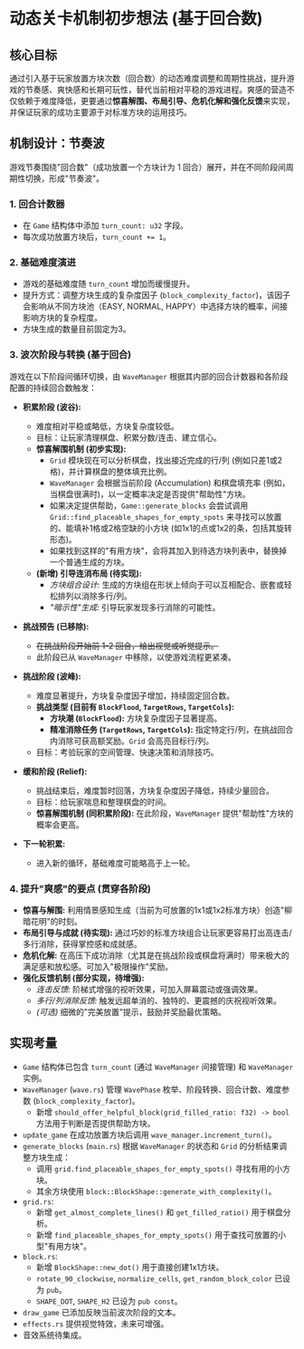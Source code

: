 # 动态关卡机制初步想法 (基于回合数)

## 核心目标

通过引入基于玩家放置方块次数（回合数）的动态难度调整和周期性挑战，提升游戏的节奏感、爽快感和长期可玩性，替代当前相对平稳的游戏进程。爽感的营造不仅依赖于难度降低，更要通过**惊喜解围、布局引导、危机化解和强化反馈**来实现，并保证玩家的成功主要源于对标准方块的运用技巧。

## 机制设计：节奏波

游戏节奏围绕"回合数"（成功放置一个方块计为 1 回合）展开，并在不同阶段间周期性切换，形成"节奏波"。

### 1. 回合计数器

-   在 `Game` 结构体中添加 `turn_count: u32` 字段。
-   每次成功放置方块后，`turn_count += 1`。

### 2. 基础难度演进

-   游戏的基础难度随 `turn_count` 增加而缓慢提升。
-   提升方式：调整方块生成的复杂度因子 (`block_complexity_factor`)，该因子会影响从不同方块池（EASY, NORMAL, HAPPY）中选择方块的概率，间接影响方块的复杂程度。
-   方块生成的数量目前固定为3。

### 3. 波次阶段与转换 (基于回合)

游戏在以下阶段间循环切换，由 `WaveManager` 根据其内部的回合计数器和各阶段配置的持续回合数触发：

-   **积累阶段 (波谷):**
    -   难度相对平稳或略低，方块复杂度较低。
    -   目标：让玩家清理棋盘、积累分数/连击、建立信心。
    -   **惊喜解围机制 (初步实现):**
        -   `Grid` 模块现在可以分析棋盘，找出接近完成的行/列 (例如只差1或2格)，并计算棋盘的整体填充比例。
        -   `WaveManager` 会根据当前阶段 (Accumulation) 和棋盘填充率 (例如，当棋盘很满时)，以一定概率决定是否提供"帮助性"方块。
        -   如果决定提供帮助，`Game::generate_blocks` 会尝试调用 `Grid::find_placeable_shapes_for_empty_spots` 来寻找可以放置的、能填补1格或2格空缺的小方块 (如1x1的点或1x2的条，包括其旋转形态)。
        -   如果找到这样的"有用方块"，会将其加入到待选方块列表中，替换掉一个普通生成的方块。
    -   **(新增) 引导连消布局 (待实现):**
        -   *方块组合设计:* 生成的方块组在形状上倾向于可以互相配合、嵌套或轻松排列以消除多行/列。
        -   *"暗示性"生成:* 引导玩家发现多行消除的可能性。

-   **挑战预告 (已移除):**
    -   ~~在挑战阶段开始前 1-2 回合，给出视觉或听觉提示。~~
    -   此阶段已从 `WaveManager` 中移除，以使游戏流程更紧凑。

-   **挑战阶段 (波峰):**
    -   难度显著提升，方块复杂度因子增加，持续固定回合数。
    -   **挑战类型 (目前有 `BlockFlood`, `TargetRows`, `TargetCols`):**
        -   **方块潮 (`BlockFlood`):** 方块复杂度因子显著提高。
        -   **精准消除任务 (`TargetRows`, `TargetCols`):** 指定特定行/列，在挑战回合内消除可获高额奖励。`Grid` 会高亮目标行/列。
    -   目标：考验玩家的空间管理、快速决策和消除技巧。

-   **缓和阶段 (Relief):**
    -   挑战结束后，难度暂时回落，方块复杂度因子降低，持续少量回合。
    -   目标：给玩家喘息和整理棋盘的时间。
    -   **惊喜解围机制 (同积累阶段):** 在此阶段，`WaveManager` 提供"帮助性"方块的概率会更高。

-   **下一轮积累:**
    -   进入新的循环，基础难度可能略高于上一轮。

### 4. 提升"爽感"的要点 (贯穿各阶段)

-   **惊喜与解围:** 利用情景感知生成（当前为可放置的1x1或1x2标准方块）创造"柳暗花明"的时刻。
-   **布局引导与成就 (待实现):** 通过巧妙的标准方块组合让玩家更容易打出高连击/多行消除，获得掌控感和成就感。
-   **危机化解:** 在高压下成功消除（尤其是在挑战阶段或棋盘将满时）带来极大的满足感和放松感。可加入"极限操作"奖励。
-   **强化反馈机制 (部分实现，待增强):**
    -   *连击反馈:* 阶梯式增强的视听效果，可加入屏幕震动或强调效果。
    -   *多行/列消除反馈:* 触发远超单消的、独特的、更震撼的庆祝视听效果。
    -   *(可选)* 细微的"完美放置"提示，鼓励并奖励最优策略。

## 实现考量

-   `Game` 结构体已包含 `turn_count` (通过 `WaveManager` 间接管理) 和 `WaveManager` 实例。
-   `WaveManager` (`wave.rs`) 管理 `WavePhase` 枚举、阶段转换、回合计数、难度参数 (`block_complexity_factor`)。
    -   新增 `should_offer_helpful_block(grid_filled_ratio: f32) -> bool` 方法用于判断是否提供帮助方块。
-   `update_game` 在成功放置方块后调用 `wave_manager.increment_turn()`。
-   `generate_blocks` (`main.rs`) 根据 `WaveManager` 的状态和 `Grid` 的分析结果调整方块生成：
    -   调用 `grid.find_placeable_shapes_for_empty_spots()` 寻找有用的小方块。
    -   其余方块使用 `block::BlockShape::generate_with_complexity()`。
-   `grid.rs`:
    -   新增 `get_almost_complete_lines()` 和 `get_filled_ratio()` 用于棋盘分析。
    -   新增 `find_placeable_shapes_for_empty_spots()` 用于查找可放置的小型"有用方块"。
-   `block.rs`:
    -   新增 `BlockShape::new_dot()` 用于直接创建1x1方块。
    -   `rotate_90_clockwise`, `normalize_cells`, `get_random_block_color` 已设为 `pub`。
    -   `SHAPE_DOT`, `SHAPE_H2` 已设为 `pub const`。
-   `draw_game` 已添加反映当前波次阶段的文本。
-   `effects.rs` 提供视觉特效，未来可增强。
-   音效系统待集成。 